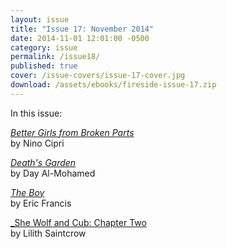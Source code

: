 ```yaml
---
layout: issue
title: "Issue 17: November 2014"
date: 2014-11-01 12:01:00 -0500
category: issue
permalink: /issue18/
published: true
cover: /issue-covers/issue-17-cover.jpg
download: /assets/ebooks/fireside-issue-17.zip
---
```


In this issue:

[_Better Girls from Broken Parts_](/issue17/chapter/better-girls-from-broken-parts/)<br/>
by Nino Cipri

[_Death's Garden_](/issue17/chapter/deaths-garden/)<br/>
by Day Al-Mohamed

[_The Boy_](/issue17/chapter/the-boy/)<br/>
by Eric Francis

[_She Wolf and Cub: Chapter Two](/issue17/chapter/she-wolf-and-cub-chapter-two/)<br/>
by Lilith Saintcrow
